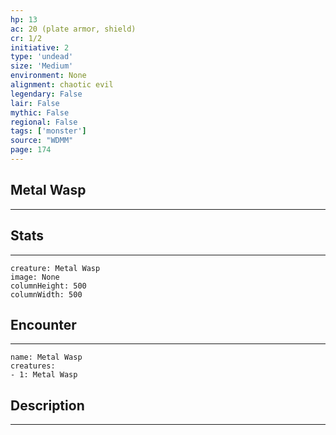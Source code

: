 ```yaml
---
hp: 13
ac: 20 (plate armor, shield)
cr: 1/2
initiative: 2
type: 'undead'    
size: 'Medium'
environment: None
alignment: chaotic evil
legendary: False
lair: False
mythic: False
regional: False
tags: ['monster']
source: "WDMM"
page: 174
---
```


## Metal Wasp
---



## Stats
---

```statblock
creature: Metal Wasp
image: None
columnHeight: 500
columnWidth: 500
```

## Encounter
---

```encounter-table
name: Metal Wasp
creatures:
- 1: Metal Wasp
```

## Description
---




